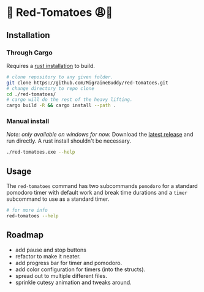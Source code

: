 # 🍅 Red-Tomatoes 😩💅
## Installation
### Through Cargo
Requires a [rust installation](https://www.rust-lang.org/tools/install) to build.
```sh
# clone repository to any given folder.
git clone https://github.com/MigraineBuddy/red-tomatoes.git
# change directory to repo clone
cd ./red-tomatoes/
# cargo will do the rest of the heavy lifting.
cargo build -R && cargo install --path .
```

### Manual install
*Note: only available on windows for now.*
Download the [latest release](https://github.com/MigraineBuddy/red-tomatoes/releases) and run directly. A rust install shouldn't be necessary.

```sh
./red-tomatoes.exe --help
```

## Usage
The `red-tomatoes` command has two subcommands `pomodoro` for a standard pomodoro timer with default work and break time durations and a `timer` subcommand to use as a standard timer.

```sh
# for more info
red-tomatoes --help 
```

## Roadmap
- add pause and stop buttons
- refactor to make it neater.
- add progress bar for timer and pomodoro.
- add color configuration for timers (into the structs).
- spread out to multiple different files.
- sprinkle cutesy animation and tweaks around.
